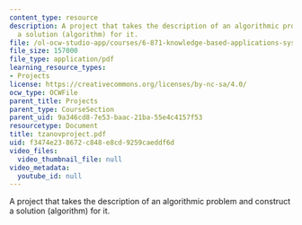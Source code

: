 ```yaml
---
content_type: resource
description: A project that takes the description of an algorithmic problem and construct
  a solution (algorithm) for it.
file: /ol-ocw-studio-app/courses/6-871-knowledge-based-applications-systems-spring-2005/f3474e238672c848e8cd9259caeddf6d_tzanovproject.pdf
file_size: 157000
file_type: application/pdf
learning_resource_types:
- Projects
license: https://creativecommons.org/licenses/by-nc-sa/4.0/
ocw_type: OCWFile
parent_title: Projects
parent_type: CourseSection
parent_uid: 9a346cd8-7e53-baac-21ba-55e4c4157f53
resourcetype: Document
title: tzanovproject.pdf
uid: f3474e23-8672-c848-e8cd-9259caeddf6d
video_files:
  video_thumbnail_file: null
video_metadata:
  youtube_id: null
---
```

A project that takes the description of an algorithmic problem and construct a solution (algorithm) for it.